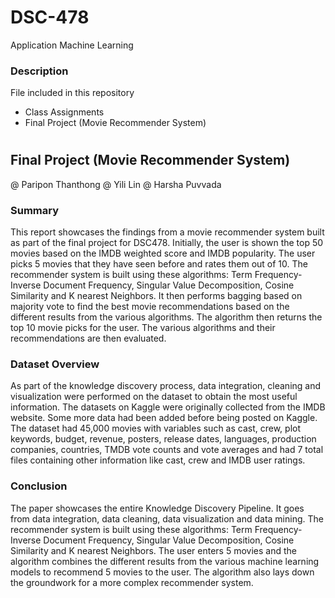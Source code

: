 # DSC-478
Application Machine Learning 

### Description 
File included in this repository  
 - Class Assignments
 - Final Project (Movie Recommender System)
#
## Final Project (Movie Recommender System)
 @ Paripon Thanthong
 @ Yili Lin
 @ Harsha Puvvada
 
### Summary
This report showcases the findings from a movie recommender system built as part of the
final project for DSC478. Initially, the user is shown the top 50 movies based on the IMDB
weighted score and IMDB popularity. The user picks 5 movies that they have seen before and
rates them out of 10. The recommender system is built using these algorithms: Term
Frequency-Inverse Document Frequency, Singular Value Decomposition, Cosine Similarity
and K nearest Neighbors. It then performs bagging based on majority vote to find the best
movie recommendations based on the different results from the various algorithms. The
algorithm then returns the top 10 movie picks for the user. The various algorithms and their
recommendations are then evaluated.

### Dataset Overview
As part of the knowledge discovery process, data integration, cleaning and visualization were
performed on the dataset to obtain the most useful information. The datasets on Kaggle were
originally collected from the IMDB website. Some more data had been added before being
posted on Kaggle. The dataset had 45,000 movies with variables such as cast, crew, plot
keywords, budget, revenue, posters, release dates, languages, production companies,
countries, TMDB vote counts and vote averages and had 7 total files containing other
information like cast, crew and IMDB user ratings.

### Conclusion
The paper showcases the entire Knowledge Discovery Pipeline. It goes from data integration,
data cleaning, data visualization and data mining. The recommender system is built using
these algorithms: Term Frequency-Inverse Document Frequency, Singular Value
Decomposition, Cosine Similarity and K nearest Neighbors. The user enters 5 movies and the
algorithm combines the different results from the various machine learning models to
recommend 5 movies to the user. The algorithm also lays down the groundwork for a more
complex recommender system.
